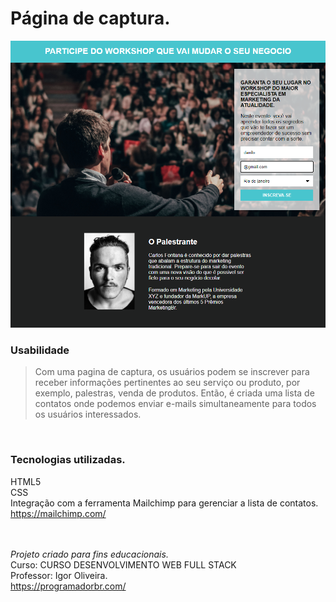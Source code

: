 # Página de captura.
![exemplo](imgs/cap.png)
</br>

### Usabilidade
>Com uma pagina de captura, os usuários podem se inscrever para receber informações pertinentes ao seu serviço ou produto, por exemplo, palestras, venda de produtos. Então, é criada uma lista de contatos onde podemos enviar e-mails simultaneamente para todos os usuários interessados. 
</br>

### Tecnologias utilizadas. 
HTML5</br>
CSS</br>
Integração com a ferramenta Mailchimp para gerenciar a lista de contatos.
https://mailchimp.com/
</br></br></br>

_Projeto criado para fins educacionais._</br>
Curso: CURSO DESENVOLVIMENTO WEB FULL STACK</br>
Professor: Igor Oliveira. </br>
https://programadorbr.com/</br>

